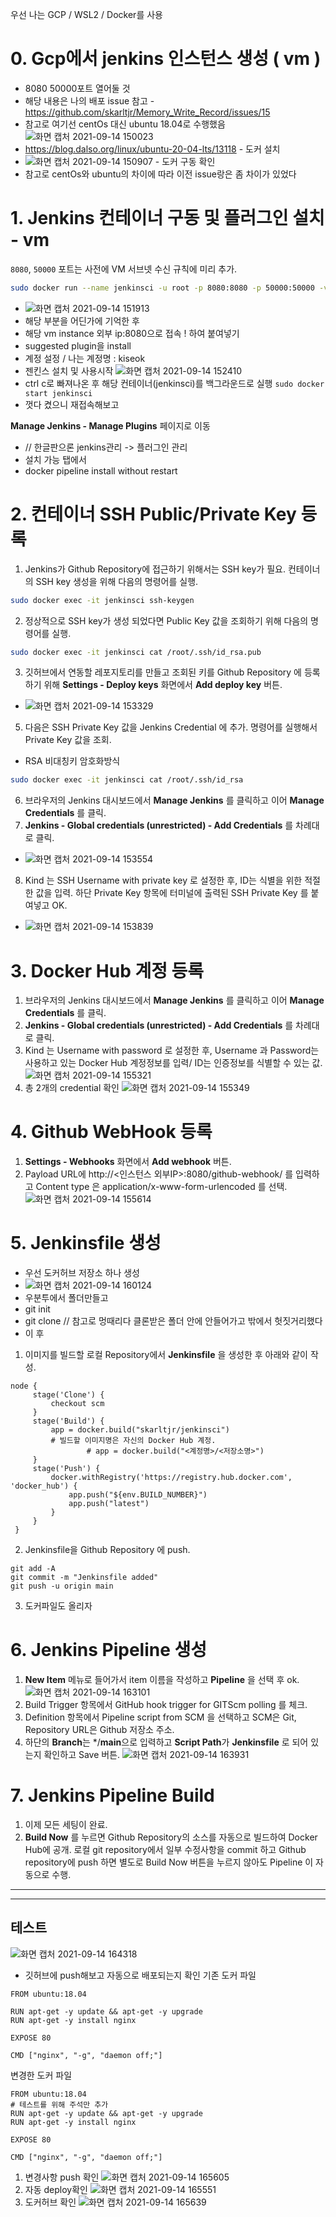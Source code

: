 우선 나는 GCP / WSL2 / Docker를 사용

# 0. Gcp에서 jenkins 인스턴스 생성 ( vm )
- 8080 50000포트 열어둘 것 
- 해당 내용은 나의 배포 issue 참고 - https://github.com/skarltjr/Memory_Write_Record/issues/15
- 참고로 여기선 centOs 대신 ubuntu 18.04로 수행했음
![화면 캡처 2021-09-14 150023](https://user-images.githubusercontent.com/62214428/133203192-6d6bacde-ad6f-4945-9583-5ae421f0fbd4.png)
- https://blog.dalso.org/linux/ubuntu-20-04-lts/13118 - 도커 설치
- ![화면 캡처 2021-09-14 150907](https://user-images.githubusercontent.com/62214428/133204154-cbd76e3b-3faa-4baa-a557-547969840a6b.png) - 도커 구동 확인 
- 참고로 centOs와 ubuntu의 차이에 따라 이전 issue랑은 좀 차이가 있었다

# 1. Jenkins 컨테이너 구동 및 플러그인 설치 - vm

 `8080`, `50000` 포트는 사전에 VM 서브넷 수신 규칙에 미리 추가. 

```bash
sudo docker run --name jenkinsci -u root -p 8080:8080 -p 50000:50000 -v $(which docker):/usr/bin/docker -v $HOME/.jenkins/:/var/jenkins_home -v /var/run/docker.sock:/var/run/docker.sock jenkins/jenkins:lts
```
- ![화면 캡처 2021-09-14 151913](https://user-images.githubusercontent.com/62214428/133205239-a3edc4bf-f140-40ff-a165-fce14ff5dac5.png)
- 해당 부분을 어딘가에 기억한 후
- 해당 vm instance 외부 ip:8080으로 접속 ! 하여 붙여넣기
- suggested plugin을 install
- 계정 설정 / 나는 계정명 : kiseok
- 젠킨스 설치 및 사용시작
![화면 캡처 2021-09-14 152410](https://user-images.githubusercontent.com/62214428/133205903-a1ed4c95-493b-438e-9bb8-af1d1f5f7420.png)
- ctrl c로 빠져나온 후 해당 컨테이너(jenkinsci)를 백그라운드로 실행 `sudo docker start jenkinsci`
- 껏다 켰으니 재접속해보고

**Manage Jenkins - Manage Plugins** 페이지로 이동 
- // 한글판으론 jenkins관리 -> 플러그인 관리 
- 설치 가능 탭에서
- docker pipeline install without restart

# 2. 컨테이너 SSH Public/Private Key 등록

1) Jenkins가 Github Repository에 접근하기 위해서는 SSH key가 필요. 컨테이너의 SSH key 생성을 위해 다음의 명령어를 실행.

```bash
sudo docker exec -it jenkinsci ssh-keygen
```
2) 정상적으로 SSH key가 생성 되었다면 Public Key 값을 조회하기 위해 다음의 명령어를 실행. 

```bash
sudo docker exec -it jenkinsci cat /root/.ssh/id_rsa.pub
```
3) 깃허브에서 연동할 레포지토리를 만들고 조회된 키를 Github Repository 에 등록하기 위해 **Settings - Deploy keys** 화면에서 **Add deploy key** 버튼.
- ![화면 캡처 2021-09-14 153329](https://user-images.githubusercontent.com/62214428/133207065-949d3113-eade-4691-9635-b023537add4d.png)

5) 다음은 SSH Private Key 값을 Jenkins Credential 에 추가. 명령어를 실행해서 Private Key 값을 조회.
- RSA 비대칭키 암호화방식

```bash
sudo docker exec -it jenkinsci cat /root/.ssh/id_rsa
```

6) 브라우저의 Jenkins 대시보드에서 **Manage Jenkins** 를 클릭하고 이어 **Manage Credentials** 를 클릭.
7) **Jenkins - Global credentials (unrestricted) - Add Credentials** 를 차례대로 클릭.
- ![화면 캡처 2021-09-14 153554](https://user-images.githubusercontent.com/62214428/133207343-f4d6f90f-4044-448a-a5ce-3712d79c7663.png)
8) Kind 는 SSH Username with private key 로 설정한 후, ID는 식별을 위한 적절한 값을 입력. 하단 Private Key 항목에 터미널에 출력된 SSH Private Key 를 붙여넣고 OK.
- ![화면 캡처 2021-09-14 153839](https://user-images.githubusercontent.com/62214428/133207713-2c64ec69-41d5-4e50-8c1b-cedd72fe80d7.png)

# 3. Docker Hub 계정 등록

1) 브라우저의 Jenkins 대시보드에서 **Manage Jenkins** 를 클릭하고 이어 **Manage Credentials** 를 클릭.
2) **Jenkins - Global credentials (unrestricted) - Add Credentials** 를 차례대로 클릭.
3) Kind 는 Username with password 로 설정한 후, Username 과 Password는 사용하고 있는 Docker Hub 계정정보를 입력/ ID는 인증정보를 식별할 수 있는 값.
![화면 캡처 2021-09-14 155321](https://user-images.githubusercontent.com/62214428/133209623-fd0f39ca-4b4c-40e7-8eeb-f17c70b75d3d.png)
4) 총 2개의 credential 확인
![화면 캡처 2021-09-14 155349](https://user-images.githubusercontent.com/62214428/133209698-92c85c90-c7d7-4976-8644-8d74b6f6a29d.png)

# 4. Github WebHook 등록

1) **Settings - Webhooks** 화면에서 **Add webhook** 버튼.
2) Payload URL에 http://<인스턴스 외부IP>:8080/github-webhook/ 를 입력하고 Content type 은 application/x-www-form-urlencoded 를 선택.
![화면 캡처 2021-09-14 155614](https://user-images.githubusercontent.com/62214428/133210009-c384b4fe-bd36-4e7c-863e-1d529e27f545.png)


# 5. Jenkinsfile 생성
- 우선 도커허브 저장소 하나 생성
- ![화면 캡처 2021-09-14 160124](https://user-images.githubusercontent.com/62214428/133210663-5700087c-b90d-431a-a22e-0ec4effc7414.png)
- 우분투에서 폴더만들고
- git init
- git clone // 참고로 멍때리다 클론받은 폴더 안에 안들어가고 밖에서 헛짓거리했다
- 이 후
1) 이미지를 빌드할 로컬 Repository에서 **Jenkinsfile** 을 생성한 후 아래와 같이 작성.
```
node {
     stage('Clone') {
         checkout scm
     }
     stage('Build') {
         app = docker.build("skarltjr/jenkinsci")
         # 빌드할 이미지명은 자신의 Docker Hub 계정.
				 # app = docker.build("<계정명>/<저장소명>")
     }
     stage('Push') {
         docker.withRegistry('https://registry.hub.docker.com', 'docker_hub') {
             app.push("${env.BUILD_NUMBER}")
             app.push("latest")
         }
     }
 }
 ```
2) Jenkinsfile을 Github Repository 에 push.
```
git add -A
git commit -m "Jenkinsfile added"
git push -u origin main
```

3) 도커파일도 올리자


# 6. Jenkins Pipeline 생성

1) **New Item** 메뉴로 들어가서 item 이름을 작성하고 **Pipeline** 을 선택 후 ok.
![화면 캡처 2021-09-14 163101](https://user-images.githubusercontent.com/62214428/133214677-069ba5a8-21d4-4e31-bd94-f1f2ab5482c5.png)
2) Build Trigger 항목에서 GitHub hook trigger for GITScm polling 를 체크.
3) Definition 항목에서 Pipeline script from SCM 을 선택하고 SCM은 Git, Repository URL은 Github 저장소 주소.
4) 하단의 **Branch**는 */**main**으로 입력하고 **Script Path**가 **Jenkinsfile** 로 되어 있는지 확인하고 Save 버튼.
![화면 캡처 2021-09-14 163931](https://user-images.githubusercontent.com/62214428/133215954-3eca7294-bfe2-458a-93f4-823e2dd1cfd7.png)

# 7. Jenkins Pipeline Build

1) 이제 모든 세팅이 완료.
2)  **Build Now** 를 누르면 Github Repository의 소스를 자동으로 빌드하여 Docker Hub에 공개. 로컬 git repository에서 일부 수정사항을 commit 하고 Github repository에 push 하면 별도로 Build Now 버튼을 누르지 않아도 Pipeline 이 자동으로 수행.


--------------
---------------


## 테스트 
![화면 캡처 2021-09-14 164318](https://user-images.githubusercontent.com/62214428/133216586-9f4a52ca-1272-449f-8473-95f19548c298.png)

- 깃허브에 push해보고 자동으로 배포되는지 확인
기존 도커 파일
```
FROM ubuntu:18.04

RUN apt-get -y update && apt-get -y upgrade
RUN apt-get -y install nginx

EXPOSE 80

CMD ["nginx", "-g", "daemon off;"]

```
변경한 도커 파일
```
FROM ubuntu:18.04
# 테스트를 위해 주석만 추가
RUN apt-get -y update && apt-get -y upgrade
RUN apt-get -y install nginx

EXPOSE 80

CMD ["nginx", "-g", "daemon off;"]

```
1. 변경사항 push 확인
![화면 캡처 2021-09-14 165605](https://user-images.githubusercontent.com/62214428/133218717-784c4c22-b72e-4b42-95a2-13e207339e87.png)
2. 자동 deploy확인
![화면 캡처 2021-09-14 165551](https://user-images.githubusercontent.com/62214428/133218785-e62c9a25-5b44-41bf-b68a-69dc0d12dc0e.png)
3. 도커허브 확인
![화면 캡처 2021-09-14 165639](https://user-images.githubusercontent.com/62214428/133218800-5cd7e1ab-d7dd-432f-8588-a4c6d08bbbbc.png)
